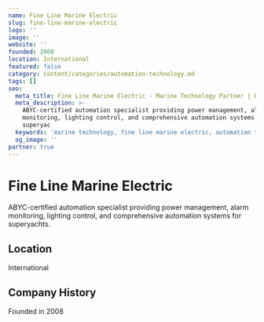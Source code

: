 ```yaml
---
name: Fine Line Marine Electric
slug: fine-line-marine-electric
logo: ''
image: ''
website: ''
founded: 2008
location: International
featured: false
category: content/categories/automation-technology.md
tags: []
seo:
  meta_title: Fine Line Marine Electric - Marine Technology Partner | Paul Thames
  meta_description: >-
    ABYC-certified automation specialist providing power management, alarm
    monitoring, lighting control, and comprehensive automation systems for
    superyac
  keywords: 'marine technology, fine line marine electric, automation technology'
  og_image: ''
partner: true
---
```


# Fine Line Marine Electric

ABYC-certified automation specialist providing power management, alarm monitoring, lighting control, and comprehensive automation systems for superyachts.



## Location

International

## Company History

Founded in 2008